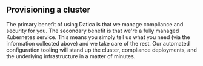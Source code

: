 ## Provisioning a cluster

The primary benefit of using Datica is that we manage compliance and security for you. The secondary benefit is that we're a fully managed Kubernetes service. This means you simply tell us what you need (via the information collected above) and we take care of the rest. Our automated configuration tooling will stand up the cluster, compliance deployments, and the underlying infrastructure in a matter of minutes.
